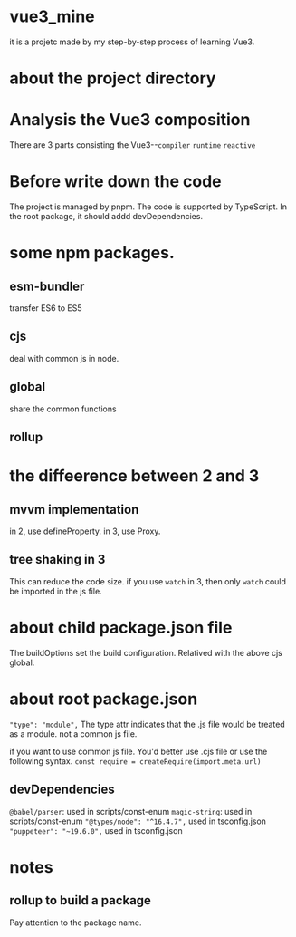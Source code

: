 # vue3_mine
it is a projetc made by my step-by-step process of learning Vue3.

# about the project directory



# Analysis the Vue3 composition
There are 3 parts consisting the Vue3--```compiler``` ```runtime``` ```reactive```

# Before write down the code
The project is managed by pnpm.
The code is supported by TypeScript.
In the root package, it should addd devDependencies.
# some npm packages.
## esm-bundler
transfer ES6 to ES5

## cjs
deal with common js in node.

## global
share the common functions

## rollup


# the diffeerence between 2 and 3
## mvvm implementation
in 2, use defineProperty.
in 3, use Proxy.

## tree shaking in 3
This can reduce the code size.
if you use `watch` in 3, then only `watch` could be imported in the js file.

# about child package.json file
The buildOptions set the build configuration. Relatived with the above cjs global.

# about root package.json
`"type": "module",` The type attr indicates that the .js file would be treated as a module.
not a common js file.

if you want to use common js file. You'd better use .cjs file or use the following syntax.
`const require = createRequire(import.meta.url)`

## devDependencies
`@babel/parser`: used in scripts/const-enum
`magic-string`: used in scripts/const-enum
`"@types/node": "^16.4.7",` used in tsconfig.json
`"puppeteer": "~19.6.0",` used in tsconfig.json

# notes
## rollup to build a package
Pay attention to the package name.